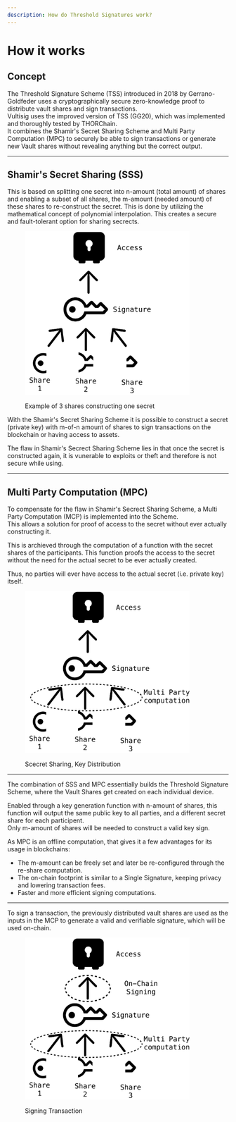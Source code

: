 ```yaml
---
description: How do Threshold Signatures work?
---
```


# How it works

## Concept

The Threshold Signature Scheme (TSS) introduced in 2018 by Gerrano-Goldfeder uses a cryptographically secure zero-knowledge proof to distribute vault shares and sign transactions.\
Vultisig uses the improved version of TSS (GG20), which was implemented and thoroughly tested by THORChain.\
It combines the Shamir's Secret Sharing Scheme and Multi Party Computation (MPC) to securely be able to sign transactions or generate new Vault shares without revealing anything but the correct output.

***

## Shamir's Secret Sharing (SSS)

This is based on splitting one secret into n-amount (total amount) of shares and enabling a subset of all shares, the m-amount (needed amount) of these shares to re-construct the secret. This is done by utilizing the mathematical concept of polynomial interpolation. This creates a secure and fault-tolerant option for sharing secrects.

<figure><picture><source srcset="../.gitbook/assets/TSS.png" media="(prefers-color-scheme: dark)"><img src="../.gitbook/assets/TSS dark.png" alt="" width="375"></picture><figcaption><p>Example of 3 shares constructing one secret</p></figcaption></figure>

With the Shamir's Secret Sharing Scheme it is possible to construct a secret (private key) with m-of-n amount of shares to sign transactions on the blockchain or having access to assets.

The flaw in Shamir's Secrect Sharing Scheme lies in that once the secret is constructed again, it is vunerable to exploits or theft and therefore is not secure while using.&#x20;

***

## Multi Party Computation (MPC)

To compensate for the flaw in Shamir's Secrect Sharing Scheme, a Multi Party Computation (MCP) is implemented into the Scheme. \
This allows a solution for proof of access to the secret without ever actually constructing it.

This is archieved through the computation of a function with the secret shares of the participants. This function proofs the access to the secret without the need for the actual secret to be ever actually created.&#x20;

Thus, no parties will ever have access to the actual secret (i.e. private key) itself.&#x20;

<figure><picture><source srcset="../.gitbook/assets/MPC white.png" media="(prefers-color-scheme: dark)"><img src="../.gitbook/assets/MPC dark.png" alt="" width="375"></picture><figcaption><p>Scecret Sharing, Key Distribution</p></figcaption></figure>

***

The combination of SSS and MPC essentially builds the Threshold Signature Scheme, where the Vault Shares get created on each individual device.&#x20;

Enabled through a key generation function with n-amount of shares, this function will output the same public key to all parties, and a different secret share for each participent. \
Only m-amount of shares will be needed to construct a valid key sign.

As MPC is an offline computation, that gives it a few advantages for its usage in blockchains:

* The m-amount can be freely set and later be re-configured through the re-share computation.&#x20;
* The on-chain footprint is similar to a Single Signature, keeping privacy and lowering transaction fees.
* Faster and more efficient signing computations.

***

To sign a transaction, the previously distributed vault shares are used as the inputs in the MCP to generate a valid and verifiable signature, which will be used on-chain.

<figure><picture><source srcset="../.gitbook/assets/Tx white.png" media="(prefers-color-scheme: dark)"><img src="../.gitbook/assets/TX black.png" alt="" width="375"></picture><figcaption><p>Signing Transaction</p></figcaption></figure>
